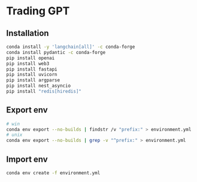 # Trading GPT

## Installation
```bash
conda install -y 'langchain[all]' -c conda-forge
conda install pydantic -c conda-forge
pip install openai
pip install web3
pip install fastapi
pip install uvicorn
pip install argparse
pip install nest_asyncio
pip install "redis[hiredis]"
```

## Export env
```bash
# win
conda env export --no-builds | findstr /v "prefix:" > environment.yml
# unix
conda env export --no-builds | grep -v "^prefix:" > environment.yml
```

## Import env
```bash
conda env create -f environment.yml
```
